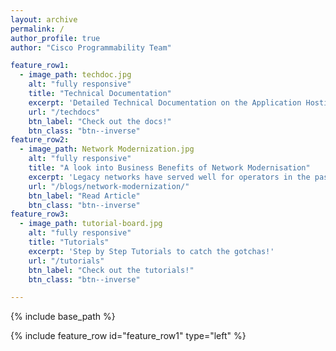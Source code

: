 ```yaml
---
layout: archive
permalink: /
author_profile: true
author: "Cisco Programmability Team"

feature_row1:
  - image_path: techdoc.jpg
    alt: "fully responsive"
    title: "Technical Documentation"
    excerpt: 'Detailed Technical Documentation on the Application Hosting Infrastructure of IOS-XR'
    url: "/techdocs"
    btn_label: "Check out the docs!"
    btn_class: "btn--inverse"
feature_row2:
  - image_path: Network Modernization.jpg
    alt: "fully responsive"
    title: "A look into Business Benefits of Network Modernisation"
    excerpt: 'Legacy networks have served well for operators in the past. But now they are facing challenges due to increased OPeEX. Explore how modernizing the transport network can benefit the operators.'
    url: "/blogs/network-modernization/"
    btn_label: "Read Article"
    btn_class: "btn--inverse"
feature_row3:
  - image_path: tutorial-board.jpg
    alt: "fully responsive"
    title: "Tutorials"
    excerpt: 'Step by Step Tutorials to catch the gotchas!'
    url: "/tutorials"
    btn_label: "Check out the tutorials!"
    btn_class: "btn--inverse"

---
```


{% include base_path %}

{% include feature_row id="feature_row1" type="left" %}




